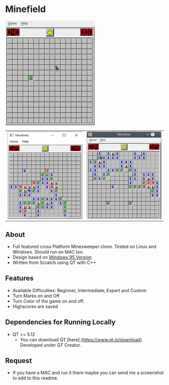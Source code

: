 # Minefield

<img src="docs/minefield.gif"/>

<table>
    <tr>
    <td><img src="docs/windows.png" width=388 height=279></td>
    <td><img src="docs/linux.png" width=388 height=279></td>
  </tr>
 </table>

## About

* Full featured cross Platform Minesweeper clone. Tested on Linux and Windows. Should run on MAC too.
* Design based on [Windows 95 Version](http://www.minesweeper.info/downloads/Winmine95.html) 
* Written from Scratch using QT with C++


## Features

* Available Difficulties: Beginner, Intermediate, Expert and Custom
* Turn Marks on and Off
* Turn Color of the game on and off.
* Highscores are saved


## Dependencies for Running Locally

* QT >= 5.12 
  * You can download QT [here].(https://www.qt.io/download). Developed under QT Creator.


## Request

* If you have a MAC and run it there maybe you can send me a screenshot to add to this readme.
